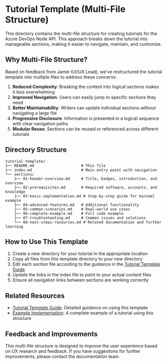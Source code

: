 # Tutorial Template (Multi-File Structure)

This directory contains the multi-file structure for creating tutorials for the Azure DevOps Node API. This approach breaks down the tutorial into manageable sections, making it easier to navigate, maintain, and customize.

## Why Multi-File Structure?

Based on feedback from Jamie (UI/UX Lead), we've restructured the tutorial template into multiple files to address these concerns:

1. **Reduced Complexity**: Breaking the content into logical sections makes it less overwhelming
2. **Improved Navigation**: Users can easily jump to specific sections they need
3. **Better Maintainability**: Writers can update individual sections without navigating a large file
4. **Progressive Disclosure**: Information is presented in a logical sequence with clear navigation paths
5. **Modular Reuse**: Sections can be reused or referenced across different tutorials

## Directory Structure

```
tutorial-template/
├── README.md                     # This file
├── index.md                      # Main entry point with navigation
└── sections/
    ├── 01-header-overview.md     # Title, badges, introduction, and overview
    ├── 02-prerequisites.md       # Required software, accounts, and knowledge
    ├── 03-basic-implementation.md # Step-by-step guide for minimal example
    ├── 04-advanced-features.md   # Additional functionality
    ├── 05-common-scenarios.md    # Real-world use cases
    ├── 06-complete-example.md    # Full code example
    ├── 07-troubleshooting.md     # Common issues and solutions
    └── 08-next-steps-resources.md # Related documentation and further learning
```

## How to Use This Template

1. Create a new directory for your tutorial in the appropriate location
2. Copy all files from this template directory to your new directory
3. Edit each section file according to the guidance in the [Tutorial Template Guide](../tutorial-template-guide.md)
4. Update the links in the index file to point to your actual content files
5. Ensure all navigation links between sections are working correctly

## Related Resources

- [Tutorial Template Guide](../tutorial-template-guide.md): Detailed guidance on using this template
- [Example Implementation](../examples/workitem-automation-tutorial.md): A complete example of a tutorial using this structure

## Feedback and Improvements

This multi-file structure is designed to improve the user experience based on UX research and feedback. If you have suggestions for further improvements, please contact the documentation team. 